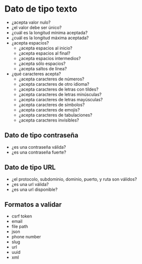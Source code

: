 # Dato de tipo texto

- ¿acepta valor nulo?
- ¿el valor debe ser único?
- ¿cuál es la longitud mínima aceptada?
- ¿cuál es la longitud máxima aceptada?
- ¿acepta espacios?
    - ¿acepta espacios al inicio?
    - ¿acepta espacios al final?
    - ¿acepta espacios intermedios?
    - ¿acepta sólo espacios?
    - ¿acepta saltos de línea?
- ¿qué caracteres acepta?
    - ¿acepta caracteres de números?
    - ¿acepta caracteres de otro idioma?
    - ¿acepta caracteres de letras con tildes?
    - ¿acepta caracteres de letras minúsculas?
    - ¿acepta caracteres de letras mayúsculas?
    - ¿acepta caracteres de símbolos?
    - ¿acepta caracteres de emojis?
    - ¿acepta caracteres de tabulaciones?
    - ¿acepta caracteres invisibles?

## Dato de tipo contraseña

- ¿es una contraseña válida?
- ¿es una contraseña fuerte?

## Dato de tipo URL

- ¿el protocolo, subdominio, dominio, puerto, y ruta son válidos?
- ¿es una url válida?
- ¿es una url disponible?

## Formatos a validar

- csrf token
- email
- file path
- json
- phone number
- slug
- url
- uuid
- xml